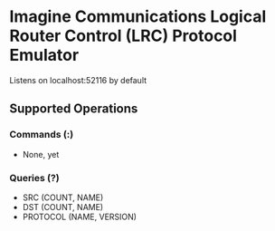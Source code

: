 # Imagine Communications Logical Router Control (LRC) Protocol Emulator

Listens on localhost:52116 by default

## Supported Operations

### Commands (:)
- None, yet

### Queries (?)

- SRC (COUNT, NAME)
- DST (COUNT, NAME)
- PROTOCOL (NAME, VERSION)